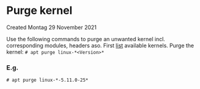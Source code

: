 # Purge kernel
Created Montag 29 November 2021

Use the following commands to purge an unwanted kernel incl. corresponding modules, headers aso.
First [list](./List_installed_kernels.md) available kernels.
Purge the kernel:
``# apt purge linux-*<Version>*``
### E.g.
``# apt purge linux-*-5.11.0-25*``

